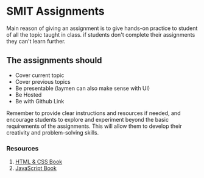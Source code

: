 # SMIT Assignments

Main reason of giving an assignment is to give hands-on practice to student of all the topic taught in class. if students don't complete their assignments they can't learn further.

## The assignments should

- Cover current topic
- Cover previous topics
- Be presentable (laymen can also make sense with UI)
- Be Hosted
- Be with Github Link

Remember to provide clear instructions and resources if needed, and encourage students to explore and experiment beyond the basic requirements of the assignments. This will allow them to develop their creativity and problem-solving skills.

 <!--| | No.                     | Assignment |
 | ---- | ----------------------- |
 | 1.   | Odd Even Calculator     |
 | 2.   | Weather App             |
 | 3.   | CRUD with Express       |
 | 4.   | CRUD with MongoDB       |
 | 0.   | to be updated           |
 | 5.   | ChatApp with Socket.IO  |
 | 6.   | Pizza Chatbot           |
 | 7.   | Hotel booking Assistant |
 | 8.   | Online Store Assistant  |
 | 9.   | Weather Assistant       |
 | 10.  |                         | -->

### Resources

1. [HTML & CSS Book](<https://github.com/shehza-d/Learning-Resources/blob/main/02.Starting-of-Development(HTML)/00.Web_development_book(jon-ducket).pdf>)
1. [JavaScript Book](<https://github.com/shehza-d/Learning-Resources/blob/main/04.JS-Books/JavaScript-book(A-smarter-way-to-learn-JS).pdf>)
